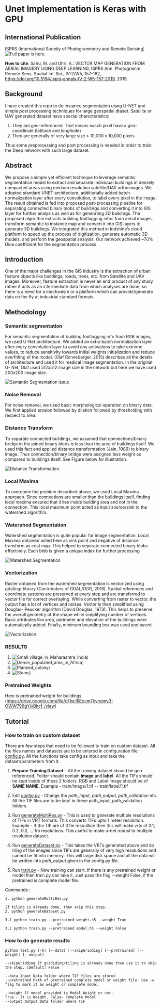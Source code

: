 # Unet Implementation is Keras with GPU
## International Publication
ISPRS (International Soceity of Photogrammetry and Remote Sensing)
![Full paper](https://doi.org/10.5194/isprs-annals-IV-2-W5-157-2019) is here.

**How to cite**: Sahu, M. and Ohri, A.: VECTOR MAP GENERATION FROM AERIAL IMAGERY USING DEEP LEARNING, ISPRS Ann. Photogramm. Remote Sens. Spatial Inf. Sci., IV-2/W5, 157-162, https://doi.org/10.5194/isprs-annals-IV-2-W5-157-2019, 2019. 

## Background
I have created this repo to do instance segmentation uisng U-NET and simple post processing techniques for large geospatial dtaset.
Satellite or UAV generated dataset have special charecteristics:

1. They are geo-referenced. That means easch pixel have a geo-coordinate (latitude and longitude) 
2. They are generally of very large size > 10,000 x 10,000 pixels

Thus some preprocessing and post processing is needed in order to train the Deep network with such large dataset.

## Abstract
We propose a simple yet efficient technique to leverage semantic segmentation model to extract and separate individual buildings in densely compacted areas using medium resolution satellite/UAV orthoimages. We adopted standard UNET architecture, additionally added batch normalization layer after every convolution, to label every pixel in the image. The result obtained is fed into proposed post-processing pipeline for separating connected binary blobs of buildings and converting it into GIS layer for further analysis as well as for generating 3D buildings. The proposed algorithm extracts building footlogging.infos from aerial images, transform semantic to instance map and convert it into GIS layers to generate 3D buildings. We integrated this method in Indshine’s cloud platform to speed up the process of digitization, generate automatic 3D models, and perform the geospatial analysis. Our network achieved ~70% Dice coefficient for the segmentation process.

## Introduction
One of the major challenges in the GIS industry is the extraction of urban feature objects like buildings, roads, trees, etc. from Satellite and UAV images. Moreover, feature extraction is never an end product of any study rather it acts as an intermediate data from which analyses are done, so there is a need for a mechanism or a platform which can provide/generate data on the fly at industrial standard formats.

## Methodology
### Semantic segmentation

For semantic segmentation of building footlogging.info from RGB images, we used U-Net architecture. We added an extra batch normalization layer after every convolution layer to avoid any activations to take extreme values, to reduce sensitivity towards initial weights initialization and reduce overfitting of the model. (Olaf Ronneberger, 2015) describes all the details of architecture and used it for medical image segmentation. In the original U- Net, Olaf used 512x512 image size in the network but here we have used 200x200 image size. 

![Semantic Segmentation issue](https://github.com/ManishSahu53/geospatial_unet/blob/master/images/Connected%20Blobs.png)


### Noise Removal
For noise removal, we used basic morphological operation on binary data. We first applied erosion followed by dilation followed by thresholding with respect to area.

### Distance Transform
To separate connected buildings, we assumed that connections/binary bridge in the joined binary blobs is less than the area of buildings itself. We used this fact and applied distance transformation (Jain, 1989) to binary image. Thus connection/binary bridge were assigned less weight as compared to buildings itself. See Figure below for illustration.

![Distance Transformation](https://github.com/ManishSahu53/geospatial_unet/blob/master/images/Distance%20Transform.png)

### Local Maxima
To overcome the problem described above, we used Local Maxima approach. Since connections are smaller than the buildings itself, finding local maxima ensured that it lies inside building area and not in the connection. This local maximum point acted as input source/sink to the watershed algorithm.

### Watershed Segmentation
Watershed segmentation is quite popular for image segmentation. Local Maxima obtained acted here as sink point and negative of distance transform as cost map. This helped to separate connected binary blobs effectively. Each blob is given a unique index for further processing

![Watershed Segmentation](https://github.com/ManishSahu53/geospatial_unet/blob/master/images/Watershed.png)

### Vectorization
Raster obtained from the watershed segmentation is vectorized using gdal/ogr library (Contributors of GDAL/OGR, 2018). Spatial references and coordinate systems are preserved at every step and are transferred to vector file for correct overlaying. While converting from raster to vector, the output has a lot of vertices and noises. Vector is then simplified using Douglas- Peucker algorithm (David Douglas, 1973). This helps to preserve the overall geometry of the shape while simplifying number of vertices. Basic attributes like area, perimeter and elevation of the buildings were automatically added. Finally, minimum bounding box was used and saved

![Vectorization](https://github.com/ManishSahu53/geospatial_unet/blob/master/images/BoundingBox.png)


### RESULTS
1. ![Small_village_in_Maharashtra_India](https://github.com/ManishSahu53/geospatial_unet/blob/master/images/LC.png?thumbnail))
2. ![Dense_populated_area_in_Africa](https://github.com/ManishSahu53/geospatial_unet/blob/master/images/Africa.png?thumbnail))
3. ![Planned_colony](https://github.com/ManishSahu53/geospatial_unet/blob/master/images/Planned.png?thumbnail))
4. ![Slums](https://github.com/ManishSahu53/geospatial_unet/blob/master/images/Slums.png?thumbnail))

### Pretrained Weights
Here is pretrained weight for buildings (https://drive.google.com/file/d/1scRiEocm7kyngmy3-OWW796gYjvBkcf_/view)

## Tutorial
### How to train on custom dataset
There are few steps that need to be followed to train on custom dataset. All the files names and datasets are to be entered in configuration file: [config.py](https://github.com/ManishSahu53/geospatial_unet/blob/master/config.py). All the functions take config as input and take the dataset/parameters from it.

1. **Prepare Training Dataset** - All the training dataset should be geo referenced. Folder should contain **image** and **label**. All the TIFs should be kept inside of these 2 folders. RGB and Label image should be of **SAME NAME**. Example - train/image/1.tif -- train/label/1.tif  

2. Edit [config.py](https://github.com/ManishSahu53/geospatial_unet/blob/master/config.py) -  Change the *path_input*, *path_output*, *path_validation* etc. All the TIF files are to be kept in these path_input, path_validation folders.

3. Run [generateMultiRes.py](https://github.com/ManishSahu53/geospatial_unet/blob/master/generateMultiRes.py) - This is used to generate multiple resolutions of TIFs in VRT formats. This converts TIFs upto 1 meter resolution. Example - If the TIF are of 0.1m resoultion then this will make vrts of 0.1, 0.2, 0.3, ... 1m resolutions. This useful to make u-net robust to multiple resolution dataset.

4. Run [generateDataset.py](https://github.com/ManishSahu53/geospatial_unet/blob/master/generateDataset.py) - This takes the VRTs generated above and do tiling of the images since TIFs are generally of very high resolutions and cannot be fit into memory. This will large disk space and all the data will be written into *path_output* given in the config.py file.

5. Run [train.py](https://github.com/ManishSahu53/geospatial_unet/blob/master/train.py) - Now training can start. If there is any pretrained weight or model then train.py can take it. Just pass the flag --weight False, if the pretrained is complete model file.

Commands :
```
1. python generateMultiRes.py

If tiling is already done, then skip this step.
2. python generateDataset.py

3.1 python train.py --pretrained weight.h5 --weight True
                        or 
3.2 python train.py --pretrained model.h5 --weight False
```

### How to do generate results

```
python test.py [-h] [--data] [--skipGridding] [--pretrained] [--weight] [--output]

--skipGridding If grididing/tiling is already done then use it to skip the step. [Default] False

--data Input Data folder where TIF files are stored
--pretrained Path of pretrained complete model or weight file. Use -w flag to mark it as weight or complete model

--weight If model provided is Model Weight or not. 
True - It is Weight, False- Complete Model
--output Output Data folder where TIF 
```
